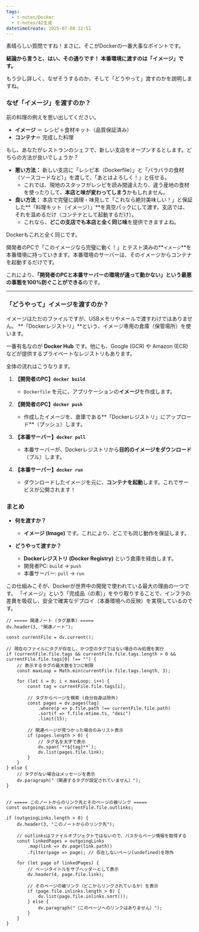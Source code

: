 ```yaml
---
tags:
  - t-notes/Docker
  - t-notes/AI生成
datetimeCreate: 2025-07-08 22:51
---
```

素晴らしい質問ですね！まさに、そこがDockerの一番大事なポイントです。

**結論から言うと、はい、その通りです！**
**本番環境に渡すのは「イメージ」です。**

もう少し詳しく、なぜそうするのか、そして「どうやって」渡すのかを説明しますね。

### なぜ「イメージ」を渡すのか？

前の料理の例えを思い出してください。

*   **イメージ** ＝ レシピ＋食材キット（品質保証済み）
*   **コンテナ**＝ 完成した料理

もし、あなたがレストランのシェフで、新しい支店をオープンするとします。どちらの方法が良いでしょうか？

*   **悪い方法：** 新しい支店に「レシピ本（Dockerfile）」と「バラバラの食材（ソースコードなど）」を渡して、「あとはよろしく！」と任せる。
    *   これでは、現地のスタッフがレシピを読み間違えたり、違う産地の食材を使ったりして、**本店と味が変わってしまう**かもしれません。
*   **良い方法：** 本店で完璧に調理・味見して「これなら絶対美味しい！」と保証した**「料理キット（イメージ）」**を真空パックにして渡す。支店では、それを温めるだけ（コンテナとして起動するだけ）。
    *   これなら、**どこの支店でも本店と全く同じ味**を提供できますよね。

Dockerもこれと全く同じです。

開発者のPCで「このイメージなら完璧に動く！」とテスト済みの**`イメージ`**を本番環境に持っていきます。本番環境のサーバーは、そのイメージからコンテナを起動するだけです。

これにより、**「開発者のPCと本番サーバーの環境が違って動かない」という最悪の事態を100%防ぐことができる**のです。

---

### 「どうやって」イメージを渡すのか？

イメージはただのファイルですが、USBメモリやメールで渡すわけではありません。
**「Dockerレジストリ」**という、イメージ専用の倉庫（保管場所）を使います。

一番有名なのが **Docker Hub** です。他にも、Google (GCR) や Amazon (ECR) などが提供するプライベートなレジストリもあります。

全体の流れはこうなります。



1.  **【開発者のPC】`docker build`**
    *   `Dockerfile` を元に、アプリケーションの**イメージ**を作成します。

2.  **【開発者のPC】`docker push`**
    *   作成したイメージを、倉庫である**「Dockerレジストリ」にアップロード**（プッシュ）します。

3.  **【本番サーバー】`docker pull`**
    *   本番サーバーが、Dockerレジストリから**目的のイメージをダウンロード**（プル）します。

4.  **【本番サーバー】`docker run`**
    *   ダウンロードしたイメージを元に、**コンテナを起動**します。これでサービスが公開されます！

### まとめ

*   **何を渡すか？**
    *   **イメージ (Image)** です。これにより、どこでも同じ動作を保証します。

*   **どうやって渡すか？**
    *   **Dockerレジストリ (Docker Registry)** という倉庫を経由します。
    *   開発者PC: `build` → `push`
    *   本番サーバー: `pull` → `run`

この仕組みこそが、Dockerが世界中の開発で使われている最大の理由の一つです。
「イメージ」という「完成品（の素）」をやり取りすることで、インフラの差異を吸収し、安全で確実なデプロイ（本番環境への反映）を実現しているのです。





```dataviewjs
// ===== 関連ノート (タグ基準) =====
dv.header(3, "関連ノート");

const currentFile = dv.current();

// 現在のファイルにタグが存在し、かつ空のタグではない場合のみ処理を実行
if (currentFile.file.tags && currentFile.file.tags.length > 0 && currentFile.file.tags[0] !== "") {
    // 表示するタグの最大数を3つに制限
    const maxLoop = Math.min(currentFile.file.tags.length, 3);

    for (let i = 0; i < maxLoop; i++) {
        const tag = currentFile.file.tags[i];
        
        // タグからページを検索 (自分自身は除外)
        const pages = dv.pages(tag)
            .where(p => p.file.path !== currentFile.file.path) 
            .sort(f => f.file.mtime.ts, "desc")
            .limit(15);
        
        // 関連ページが見つかった場合のみリスト表示
        if (pages.length > 0) {
            // タグ名を太字で表示
            dv.span(`**${tag}**`); 
            dv.list(pages.file.link);
        }
    }
} else {
    // タグがない場合はメッセージを表示
    dv.paragraph("（関連するタグが設定されていません）");
}


// ===== このノートからのリンク先とそのページの被リンク =====
const outgoingLinks = currentFile.file.outlinks;

if (outgoingLinks.length > 0) {
    dv.header(3, "このノートからのリンク先");
    
    // outlinksはファイルオブジェクトではないので、パスからページ情報を取得する
    const linkedPages = outgoingLinks
        .map(link => dv.page(link.path))
        .filter(page => page); // 存在しないページ(undefined)を除外

    for (let page of linkedPages) {
        // ページタイトルをサブヘッダーとして表示
        dv.header(4, page.file.link);
        
        // そのページの被リンク（どこからリンクされているか）を表示
        if (page.file.inlinks.length > 0) {
            dv.list(page.file.inlinks.sort());
        } else {
            dv.paragraph("（このページへのリンクはありません）");
        }
    }
}
```